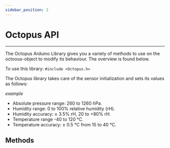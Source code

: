 ```yaml
---
sidebar_position: 2
---
```


# Octopus API

---

The Octopus Arduino Library gives you a variety of methods to use on the octoous-object to modify its behaviour. The overview is found below.

To use this library:
`#include <Octopus.h>`

The Octopus library takes care of the sensor initialization and sets its values as follows:

_example_

* Absolute pressure range: 260 to 1260 hPa.
* Humidity range: 0 to 100% relative humidity (rH).
* Humidity accuracy: ± 3.5% rH, 20 to +80% rH.
* Temperature range -40 to 120 °C.
* Temperature accuracy: ± 0.5 °C from 15 to 40 °C.

## Methods
<!--
<details>
<details markdown='1'><summary>initializeSensors(): Sets up all connected sensors with default calibration values</summary> 
Sets up all connected sensors with default calibration values.
**Parameters**
None
**Returns**
1 on success, 0 on failure
**Example**

```
if (!octopus.initializeSensors()) {
    Serial.println("Failed to initialize Sensors!");
    while (1);
}
```
</details>


<details markdown='1'><summary>start(): Begins continuous reading of all sensors</summary> 
Begins continuous reading of all sensors.

### Parameters

None

### Returns

1 on success, 0 on failure

### Example

```
if (!octopus.start()) {
    Serial.println("Failed to start data collection!");
    while (1);
}
```

</details>

<details markdown='1'><summary>stop(): Halts reading from sensors and stops all activities</summary> 
Halts reading from sensors and stops all activities.

### Parameters

None

### Returns

1 on success, 0 on failure

### Example

```
if (!octopus.stop()) {
    Serial.println("Failed to stop data collection!");
    while (1);
}
```

</details>

<details markdown='1'><summary>setLED(int red, int green, int blue): Adjusts the RGB LED color based on provided red, green, and blue values.</summary>

### Parameters

- int red: int variable to indicate level of RED in the LED, values between 0-255 is valid.
- int green: int variable to indicate level of GREEN in the LED, values between 0-255 is valid.
- int blue: int variable to indicate level of BLUE in the LED, values between 0-255 is valid.

### Returns

_example_
1 on success, 0 on failure

### Example

```
void loop() {
  octopus.setLED(0, 0, 255); // LED set to BLUE
  delay(500);
  octopus.setLED(0, 255, 0); // LED set to GREEN
  delay(500);
  octopus.setLED(255, 0, 0); // LED set to RED
  delay(500);
}
```

</details>

<details markdown='1'><summary>readTemperature(): Returns the current temperature reading</summary> 
Returns the current temperature reading.

### Parameters

None

### Returns

_example_
1 on success, 0 on failure

### Example

```
Serial.print("Temperature = ");
Serial.print(ENV.readTemperature());
Serial.println(" °C");
```

</details>

<details markdown='1'><summary>readHumidity(): Returns the current humidity level</summary> 
Returns the current humidity level.

### Parameters

None

### Returns

_example_
1 on success, 0 on failure

### Example

```
Serial.print("Humidity = ");
Serial.print(octopus.readHumidity());
Serial.println(" %");
```

</details>

<details markdown='1'><summary>checkBattery(): Returns the current battery level as a percentage</summary> 
Returns the current battery level as a percentage.

### Parameters

None

### Returns

_example_
1 if battery data is available, 0 if no battery data is available

### Example

```
Serial.print("Battery level as percentage: ");
Serial.print(octopus.checkBattery());
Serial.print("%");
```

</details>

<details markdown='1'><summary>update(): Refreshes readings from all sensors. Typically called within the main loop</summary> 
Refreshes readings from all sensors. Typically called within the main loop.

### Parameters

None

### Returns

_example_
1 on success, 0 on failure

### Example

`Add example here on how to use the method`

</details>

<details markdown='1'><summary>logging(): data logging if you are logging to SD card</summary> 
Data logging if you are logging to SD card.

### Parameters

None

### Returns

_example_
1 on success, 0 on failure

### Example

`Add example here on how to use the method`

</details>

<details markdown='1'><summary>setInterval(): sets the interval for data logging</summary> 


### Parameters

None

### Returns

_example_
1 on success, 0 on failure

### Example

`octopus.setInterval(5000) // sets the interval for data logging to 5 seconds`

</details>

 </details>

---
-->